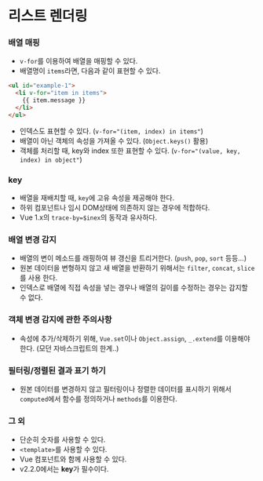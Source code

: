 # 리스트 렌더링

### 배열 매핑

- `v-for`를 이용하여 배열을 매핑할 수 있다.
- 배열명이 `items`라면, 다음과 같이 표현할 수 있다.

```html
<ul id="example-1">
  <li v-for="item in items">
    {{ item.message }}
  </li>
</ul>
```

- 인덱스도 표현할 수 있다. (`v-for="(item, index) in items"`)
- 배열이 아닌 객체의 속성을 가져올 수 있다. (`Object.keys()` 활용)
- 객체를 처리할 때, key와 index 또한 표현할 수 있다. (`v-for="(value, key, index) in object"`)


### key

- 배열을 재배치할 때, `key`에 고유 속성을 제공해야 한다.
- 하위 컴포넌트나 임시 DOM상태에 의존하지 않는 경우에 적합하다.
- Vue 1.x의 `trace-by=$inex`의 동작과 유사하다.


### 배열 변경 감지

- 배열의 변이 메소드를 래핑하여 뷰 갱신을 트리거한다. (`push`, `pop`, `sort` 등등...)
- 원본 데이터을 변형하지 않고 새 배열을 반환하기 위해서는 `filter`, `concat`, `slice`를 사용 한다.
- 인덱스로 배열에 직접 속성을 넣는 경우나 배열의 길이를 수정하는 경우는 감지할 수 없다.


### 객체 변경 감지에 관한 주의사항

- 속성에 추가/삭제하기 위해, `Vue.set`이나 `Object.assign`, `_.extend`를 이용해야 한다. (모던 자바스크립트의 한계..)


### 필터링/정렬된 결과 표기 하기

- 원본 데이터를 변경하지 않고 필터링이나 정렬한 데이터를 표시하기 위해서 `computed`에서 함수를 정의하거나 `methods`를 이용한다.

### 그 외

- 단순히 숫자를 사용할 수 있다.
- `<template>`를 사용할 수 있다.
- Vue 컴포넌트와 함께 사용할 수 있다.
- v2.2.0에서는 **key**가 필수이다.